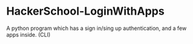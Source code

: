 # HackerSchool-LoginWithApps
A python program which has a sign in/sing up authentication, and a few apps inside. (CLI)

